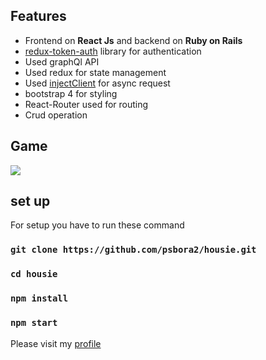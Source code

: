 ## Features
- Frontend on **React Js** and backend on **Ruby on Rails**
- [redux-token-auth](https://github.com/kylecorbelli/redux-token-auth) library for authentication
- Used graphQl API 
- Used redux for state management
- Used [injectClient](https://github.com/psbora2/housie/blob/master/src/store/injectClient.js) for async request 
- bootstrap 4 for styling
- React-Router used for routing
- Crud operation
## Game
![](https://raw.githubusercontent.com/psbora2/magazine/master/app/assets/images/housie_game.png)

## set up 

For setup you have to run these command

### `git clone https://github.com/psbora2/housie.git`
### `cd housie`
### `npm install`
### `npm start`


Please visit my [profile](https://www.linkedin.com/in/pawansinghbora/)

